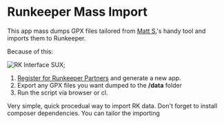 # Runkeeper Mass Import

This app mass dumps GPX files tailored from [Matt S.](https://mattstuehler.com/lab/NikePlus/)'s handy tool and imports them to Runkeeper.

Because of this:

![RK Interface SUX](http://f.cl.ly/items/3c3c1s3B0j2V0f3J0o2E/Image%202014-05-09%20at%2011.17.01%20PM.png);

1. [Register for Runkeeper Partners](runkeeper.com/partner/) and generate a new app.
2. Export any GPX files you want dumped to the **/data** folder
3. Run the script via browser or cl.

Very simple, quick procedual way to import RK data. Don't forget to install composer dependencies. You can tailor the importing
